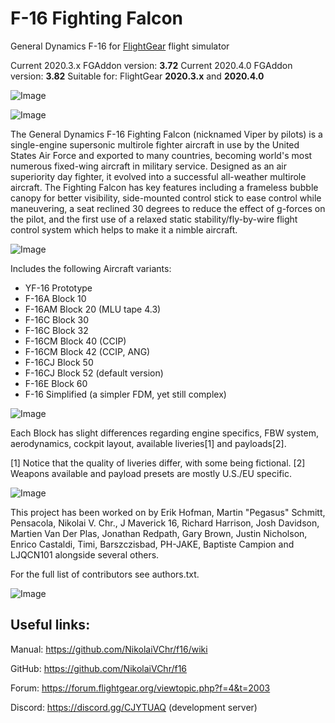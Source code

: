 # F-16 Fighting Falcon
General Dynamics F-16 for [FlightGear](http://www.flightgear.org) flight simulator

Current 2020.3.x FGAddon version: **3.72**
Current 2020.4.0 FGAddon version: **3.82**
Suitable for: FlightGear **2020.3.x** and **2020.4.0**

![Image](https://i.ibb.co/9p3PVJ3/fgfs-20220623070823.png)

![Image](https://i.ibb.co/0M2rKnb/fgfs-20230528202413.png)

The General Dynamics F-16 Fighting Falcon (nicknamed Viper by pilots) is a single-engine supersonic multirole fighter aircraft in use by the United States Air Force and exported to many countries, becoming world's most numerous fixed-wing aircraft in military service. Designed as an air superiority day fighter, it evolved into a successful all-weather multirole aircraft.
The Fighting Falcon has key features including a frameless bubble canopy for better visibility, side-mounted control stick to ease control while maneuvering, a seat reclined 30 degrees to reduce the effect of g-forces on the pilot, and the first use of a relaxed static stability/fly-by-wire flight control system which helps to make it a nimble aircraft.

![Image](https://i.ibb.co/TY8Z2hW/fgfs-20230618192150.png)

Includes the following Aircraft variants:

- YF-16 Prototype
- F-16A Block 10
- F-16AM Block 20 (MLU tape 4.3)
- F-16C Block 30
- F-16C Block 32
- F-16CM Block 40 (CCIP)
- F-16CM Block 42 (CCIP, ANG)
- F-16CJ Block 50
- F-16CJ Block 52 (default version)
- F-16E Block 60
- F-16 Simplified (a simpler FDM, yet still complex)

![Image](https://i.ibb.co/3RwrW7N/fgfs-20220629181356.png)


Each Block has slight differences regarding engine specifics, FBW system, aerodynamics, cockpit layout, available liveries[1] and payloads[2].

[1] Notice that the quality of liveries differ, with some being fictional.
[2] Weapons available and payload presets are mostly U.S./EU specific.

![Image](https://i.ibb.co/C2wBn6h/fgfs-20230618200807.png)

This project has been worked on by Erik Hofman, Martin "Pegasus" Schmitt, Pensacola, Nikolai V. Chr., J Maverick 16, Richard Harrison, Josh Davidson, Martien Van Der Plas, Jonathan Redpath, Gary Brown, Justin Nicholson, Enrico Castaldi, Timi, Barszczisbad, PH-JAKE, Baptiste Campion and LJQCN101 alongside several others.

For the full list of contributors see authors.txt.

![Image](https://i.ibb.co/9svDvnj/fgfs-20230608191242.png)

Useful links:
-----------
Manual: https://github.com/NikolaiVChr/f16/wiki

GitHub: https://github.com/NikolaiVChr/f16

Forum: https://forum.flightgear.org/viewtopic.php?f=4&t=2003

Discord: https://discord.gg/CJYTUAQ (development server)
